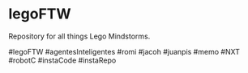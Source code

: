 # legoFTW
Repository for all things Lego Mindstorms.

 #legoFTW 
 #agentesInteligentes 
 #romi 
 #jacoh
 #juanpis 
 #memo 
 #NXT 
 #robotC 
 #instaCode 
 #instaRepo
